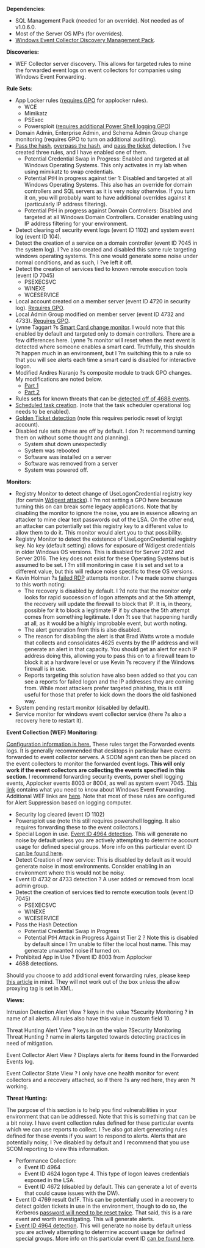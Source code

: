 **Dependencies**:

*   SQL Management Pack (needed for an override).  Not needed as of v1.0.6.0.
*   Most of the Server OS MPs (for overrides).
*   [Windows Event Collector Discovery Management Pack](https://nathangau.wordpress.com/2017/04/18/windows-event-collector-discovery-management-pack/).

**Discoveries:**

*   WEF Collector server discovery.  This allows for targeted rules to mine the forwarded event logs on event collectors for companies using Windows Event Forwarding.

**Rule Sets**:

*   App Locker rules ([requires GPO](https://nathangau.wordpress.com/2017/05/01/security-monitoring-management-pack-gpo-summary/) for applocker rules).
    *   WCE
    *   Mimikatz
    *   PSExec
    *   Powersploit ([requires additional Power Shell logging GPO](https://nathangau.wordpress.com/2017/05/01/security-monitoring-management-pack-gpo-summary/))
*   Domain Admin, Enterprise Admin, and Schema Admin Group change monitoring (requires GPO to turn on additional auditing).
*   [Pass the hash](https://nathangau.wordpress.com/2016/10/14/using-scom-to-detect-successful-pass-the-hash-attacks-part-1/), [overpass the hash](https://nathangau.wordpress.com/2016/10/14/using-scom-to-detect-successful-pass-the-hash-attacks-part-1/), and [pass the ticket](https://nathangau.wordpress.com/2016/12/13/using-scom-to-detect-pass-the-ticket-attacks/) detection.  I ?ve created three rules, and I have enabled one of them.
    *   Potential Credential Swap in Progress: Enabled and targeted at all Windows Operating Systems.  This only activates in my lab when using mimikatz to swap credentials.
    *   Potential PtH in progress against tier 1:  Disabled and targeted at all Windows Operating Systems.  This also has an override for domain controllers and SQL servers as it is very noisy otherwise.  If you turn it on, you will probably want to have additional overrides against it (particularly IP address filtering).
    *   Potential PtH in progress against Domain Controllers:  Disabled and targeted at all Windows Domain Controllers.  Consider enabling using IP address filtering for your environment.
*   Detect clearing of security event logs (event ID 1102) and system event log (event ID 104).
*   Detect the creation of a service on a domain controller (event ID 7045 in the system log).  I ?ve also created and disabled this same rule targeting windows operating systems. This one would generate some noise under normal conditions, and as such, I ?ve left it off.
*   Detect the creation of services tied to known remote execution tools (event ID 7045)
    *   PSEXECSVC
    *   WINEXE
    *   WCESERVICE
*   Local account created on a member server (event ID 4720 in security log).  [Requires GPO](https://nathangau.wordpress.com/2017/05/01/security-monitoring-management-pack-gpo-summary/).
*   Local Admin Group modified on member server (event ID 4732 and 4733).  [Requires GPO](https://nathangau.wordpress.com/2017/05/01/security-monitoring-management-pack-gpo-summary/).
*   Lynne Taggart ?s [Smart Card change monitor](https://docs.microsoft.com/en-us/archive/blogs/allthat/who-disabled-a-smartcard-for-logon).  I would note that this enabled by default and targeted only to domain controllers.  There are a few differences here. Lynne ?s monitor will reset when the next event is detected where someone enables a smart card. Truthfully, this shouldn ?t happen much in an environment, but I ?m switching this to a rule so that you will see alerts each time a smart card is disabled for interactive logon.
*   Modified Andres Naranjo ?s composite module to track GPO changes.  My modifications are noted below.
    *   [Part 1](https://nathangau.wordpress.com/2017/04/17/breaking-apart-the-gpo-modification-process-and-using-scom-to-detect-gpo-changes-part-1/)
    *   [Part 2](https://nathangau.wordpress.com/2017/04/19/breaking-apart-the-gpo-modification-process-and-using-scom-to-detect-gpo-changes-part-2/)
*   Rules sets for known threats that can be [detected off of 4688 events](https://nathangau.wordpress.com/2017/04/20/using-scom-to-capture-suspicious-process-creation-events/).
*   [Scheduled task creation](https://nathangau.wordpress.com/2017/03/17/using-scom-to-detect-scheduled-task-creation/).  (note that the task scheduler operational log needs to be enabled).
*   [Golden Ticket detection](https://nathangau.wordpress.com/2017/03/08/using-scom-to-detect-golden-tickets/) (note this requires periodic reset of krgtgt account).
*   Disabled rule sets (these are off by default.  I don ?t recommend turning them on without some thought and planning).
    *   System shut down unexpectedly
    *   System was rebooted
    *   Software was installed on a server
    *   Software was removed from a server
    *   System was powered off.

**Monitors:**

*   Registry Monitor to detect change of UseLogonCredential registry key (for certain [Wdigest attacks](https://nathangau.wordpress.com/2016/12/13/using-scom-to-detect-wdigest-enumeration/)).  I ?m not setting a GPO here because turning this on can break some legacy applications. Note that by disabling the monitor to ignore the noise, you are in essence allowing an attacker to mine clear text passwords out of the LSA.  On the other end, an attacker can potentially set this registry key to a different value to allow them to do it. This monitor would alert you to that possibility.
*   Registry Monitor to detect the existence of UseLogonCredential registry key.  No key (default setting) allows for exposure of Wdigest credentials in older Windows OS versions.  This is disabled for Server 2012 and Server 2016.  The key does not exist for these Operating Systems but is assumed to be set. I ?m still monitoring in case it is set and set to a different value, but this will reduce noise specific to these OS versions.
*   Kevin Holman ?s [failed RDP](https://kevinholman.com/2010/04/12/using-opsmgr-for-intrusion-detection-and-security-hardening/) attempts monitor.  I ?ve made some changes to this worth noting:
    *   The recovery is disabled by default.  I ?d note that the monitor only looks for rapid succession of logon attempts and at the 5th attempt, the recovery will update the firewall to block that IP.  It is, in theory, possible for it to block a legitimate IP if by chance the 5th attempt comes from something legitimate. I don ?t see that happening hardly at all, as it would be a highly improbable event, but worth noting.
    *   The alert generation from this is also disabled.
    *   The reason for disabling the alert is that Brad Watts wrote a module that collects and consolidates 4625 events by the IP address and will generate an alert in that capacity.  You should get an alert for each IP address doing this, allowing you to pass this on to a firewall team to block it at a hardware level or use Kevin ?s recovery if the Windows firewall is in use.
    *   Reports targeting this solution have also been added so that you can see a reports for failed logon and the IP addresses they are coming from.  While most attackers prefer targeted phishing, this is still useful for those that prefer to kick down the doors the old fashioned way.
*   System pending restart monitor (disabled by default).
*   Service monitor for windows event collector service (there ?s also a recovery here to restart it).

**Event Collection (WEF) Monitoring:**

[Configuration information is here.](https://nathangau.wordpress.com/2017/05/05/event-forwarding-and-how-to-configure-it-for-the-security-monitoring-management-pack/)  These rules target the Forwarded events logs. It is generally recommended that desktops in particular have events forwarded to event collector servers. A SCOM agent can then be placed on the event collectors to monitor the forwarded event logs.  **This will only work if the event collectors are collecting the events specified in this section**.  I recommend forwarding security events, power shell logging events, Applocker events 8003 or 8004, as well as system event 7045.  [This link](https://docs.microsoft.com/en-gb/windows/security/threat-protection/use-windows-event-forwarding-to-assist-in-intrusion-detection) contains what you need to know about Windows Event Forwarding.  Additional WEF links are [here](http://social.technet.microsoft.com/wiki/contents/articles/33895.windows-event-forwarding.aspx).  Note that most of these rules are configured for Alert Suppression based on logging computer.

*   Security log cleared (event ID 1102)
*   Powersploit use (note this still requires powershell logging. It also requires forwarding these to the event collectors.)
*   Special Logon in use.  [Event ID 4964 detection](https://docs.microsoft.com/en-us/archive/blogs/jepayne/tracking-lateral-movement-part-one-special-groups-and-specific-service-accounts).  This will generate no noise by default unless you are actively attempting to determine account usage for defined special groups.  More info on this particular event ID [can be found here](https://docs.microsoft.com/en-us/windows/security/threat-protection/auditing/event-4964).
*   Detect Creation of new service:  This is disabled by default as it would generate noise in most environments.  Consider enabling in an environment where this would not be noisy.
*   Event ID 4732 or 4733 detection  ? A user added or removed from local admin group.
*   Detect the creation of services tied to remote execution tools (event ID 7045)
    *   PSEXECSVC
    *   WINEXE
    *   WCESERVICE
*   Pass the Hash Detection
    *   Potential Credential Swap in Progress
    *   Potential PtH Attack in Progress Against Tier 2  ? Note this is disabled by default since I ?m unable to filter the local host name.  This may generate unwanted noise if turned on.
*   Prohibited App in Use  ? Event ID 8003 from Applocker
*   4688 detections.

Should you choose to add additional event forwarding rules, please keep [this article](https://nathangau.wordpress.com/2017/01/11/using-scom-to-capture-events-from-the-forwarded-events-log/) in mind.  They will not work out of the box unless the allow proxying tag is set in XML.

**Views:**

Intrusion Detection Alert View  ? keys in the value  ?Security Monitoring ? in name of all alerts.  All rules also have this value in custom field 10.

Threat Hunting Alert View  ? keys in on the value  ?Security Monitoring Threat Hunting ? name in alerts targeted towards detecting practices in need of mitigation.

Event Collector Alert View  ? Displays alerts for items found in the Forwarded Events log.

Event Collector State View  ? I only have one health monitor for event collectors and a recovery attached, so if there ?s any red here, they aren ?t working.

**Threat Hunting:**

The purpose of this section is to help you find vulnerabilities in your environment that can be addressed.  Note that this is something that can be a bit noisy.  I have event collection rules defined for these particular events which we can use reports to collect. I ?ve also got alert generating rules defined for these events if you want to respond to alerts.  Alerts that are potentially noisy, I ?ve disabled by default and I recommend that you use SCOM reporting to view this information.

*   Performance Collection:
    *   Event ID 4964
    *   Event ID 4624 logon type 4.  This type of logon leaves credentials exposed in the LSA.
    *   Event ID 4672 (disabled by default.  This can generate a lot of events that could cause issues with the DW).
*   Event ID 4769 result 0x1F.  This can be potentially used in a recovery to detect golden tickets in use in the environment, though to do so, the Kerberos [password will need to be reset twice](http://cert.europa.eu/static/WhitePapers/CERT-EU-SWP_14_07_PassTheGolden_Ticket_v1_1.pdf).  That said, this is a rare event and worth investigating. This will generate alerts.
*   [Event ID 4964 detection](https://docs.microsoft.com/en-gb/archive/blogs/jepayne/tracking-lateral-movement-part-one-special-groups-and-specific-service-accounts).  This will generate no noise by default unless you are actively attempting to determine account usage for defined special groups.  More info on this particular event ID [can be found here](https://docs.microsoft.com/en-us/windows/security/threat-protection/auditing/event-4964).
